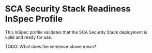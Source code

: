 # SCA Security Stack Readiness InSpec Profile

This InSpec profile validates that the SCA Security Stack deployment is valid and ready for use.

TODO: What does the sentence above mean?